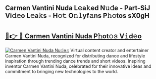 ## Carmen Vantini Nuda L𝚎a𝚔ed N𝚞𝚍e - Part-SiJ Vi𝚍𝚎o L𝚎a𝚔s - H𝚘𝚝 O𝚗𝚕yf𝚊ns P𝚑𝚘tos sX0gH

# <h2><a href="http://kf6a3u1.oniu.top/?m=Carmen+Vantini+Nuda">🔗👉 🔴 Carmen Vantini Nuda P𝚑ot𝚘𝚜 V𝚒d𝚎o</a></h2>

[![Carmen Vantini Nuda Nu𝚍e𝚜](https://i.imgur.com/0qMVB7G.gif)](http://kf6a3u1.oniu.top/?m=Carmen+Vantini+Nuda)
Virtual content creator and entertainer Carmen Vantini Nuda, recognized for distributing dance and lifestyle inspiration through trending dance trends and short videos. Inspiring inventor Carmen Vantini Nuda, celebrated for their innovative ideas and commitment to bringing new technologies to the world.  

